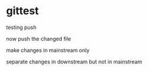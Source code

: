 # gittest

testing push

now push the changed file

make changes in mainstream only


separate changes in downstream but not in mainstream

